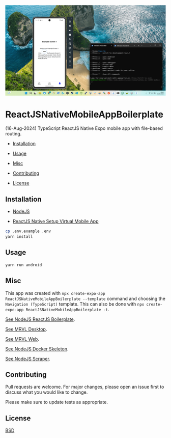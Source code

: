 <img src="https://github.com/kkamara/useful/blob/main/ReactJSNativeMobileAppBoilerplate.png?raw=true" alt="ReactJSNativeMobileAppBoilerplate.png" width=""/>

# ReactJSNativeMobileAppBoilerplate

(16-Aug-2024) TypeScript ReactJS Native Expo mobile app with file-based routing.

* [Installation](#installation)

* [Usage](#usage)

* [Misc](#misc)

* [Contributing](#contributing)

* [License](#license)

## Installation

* [NodeJS](https://nodejs.org/en)

* [ReactJS Native Setup Virtual Mobile App](https://reactnative.dev/docs/environment-setup)

```bash
cp .env.example .env
yarn install
```

## Usage

```bash
yarn run android
```

## Misc

This app was created with `npx create-expo-app ReactJSNativeMobileAppBoilerplate --template` command and choosing the `Navigation (TypeScript)` template. This can also be done with `npx create-expo-app ReactJSNativeMobileAppBoilerplate -t`.

[See NodeJS ReactJS Boilerplate](https://github.com/kkamara/nodejs-reactjs-boilerplate).

[See MRVL Desktop](https://github.com/kkamara/mrvl-desktop).

[See MRVL Web](https://github.com/kkamara/mrvl-web).

[See NodeJS Docker Skeleton](https://github.com/kkamara/nodejs-docker-skeleton).

[See NodeJS Scraper](https://github.com/kkamara/nodejs-scraper).

## Contributing
Pull requests are welcome. For major changes, please open an issue first to discuss what you would like to change.

Please make sure to update tests as appropriate.

## License
[BSD](https://opensource.org/licenses/BSD-3-Clause)
